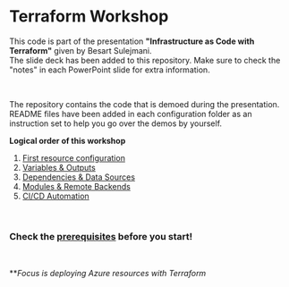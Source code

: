 # Terraform Workshop

This code is part of the presentation **"Infrastructure as Code with Terraform"** given by Besart Sulejmani. </br>
The slide deck has been added to this repository. Make sure to check the "notes" in each PowerPoint slide for extra information. 

</br>

The repository contains the code that is demoed during the presentation. README files have been added in each configuration folder as an instruction set to help you go over the demos by yourself.

**Logical order of this workshop**

1. [First resource configuration](./Terraform/first-resource/)
2. [Variables & Outputs](./Terraform/variables%26outputs/)
3. [Dependencies & Data Sources](./Terraform/dependencies%26datasources/)
4. [Modules & Remote Backends](./Terraform/modules%26remotebackends/)
5. [CI/CD Automation](./Terraform/cicdautomation/)

</br>

### Check the [**prerequisites**](Prerequisites.md) before you start!

</br>

***Focus is deploying Azure resources with Terraform*